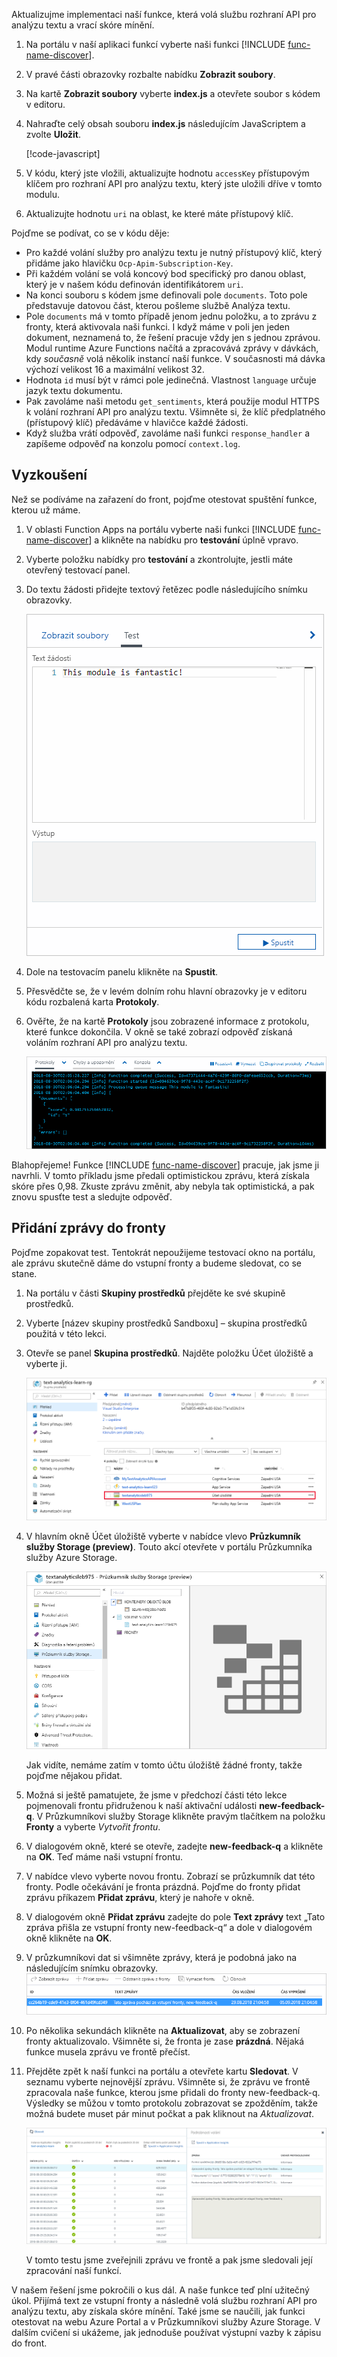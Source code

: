Aktualizujme implementaci naší funkce, která volá službu rozhraní API pro analýzu textu a vrací skóre mínění.

1. Na portálu v naší aplikaci funkcí vyberte naši funkci [!INCLUDE [func-name-discover](./func-name-discover.md)].

1. V pravé části obrazovky rozbalte nabídku **Zobrazit soubory**.

1. Na kartě **Zobrazit soubory** vyberte **index.js** a otevřete soubor s kódem v editoru.

1. Nahraďte celý obsah souboru **index.js** následujícím JavaScriptem a zvolte **Uložit**.

    [!code-javascript[](../code/discover-sentiment-sort.js?highlight=7)]

1. V kódu, který jste vložili, aktualizujte hodnotu `accessKey` přístupovým klíčem pro rozhraní API pro analýzu textu, který jste uložili dříve v tomto modulu. 

1. Aktualizujte hodnotu `uri` na oblast, ke které máte přístupový klíč.

Pojďme se podívat, co se v kódu děje:

- Pro každé volání služby pro analýzu textu je nutný přístupový klíč, který přidáme jako hlavičku `Ocp-Apim-Subscription-Key`. 
- Při každém volání se volá koncový bod specifický pro danou oblast, který je v našem kódu definován identifikátorem `uri`.
- Na konci souboru s kódem jsme definovali pole `documents`. Toto pole představuje datovou část, kterou pošleme službě Analýza textu.
- Pole `documents` má v tomto případě jenom jednu položku, a to zprávu z fronty, která aktivovala naši funkci. I když máme v poli jen jeden dokument, neznamená to, že řešení pracuje vždy jen s jednou zprávou. Modul runtime Azure Functions načítá a zpracovává zprávy v dávkách, kdy *současně* volá několik instancí naší funkce. V současnosti má dávka výchozí velikost 16 a maximální velikost 32.
- Hodnota `id` musí být v rámci pole jedinečná. Vlastnost `language` určuje jazyk textu dokumentu.
- Pak zavoláme naši metodu `get_sentiments`, která použije modul HTTPS k volání rozhraní API pro analýzu textu. Všimněte si, že klíč předplatného (přístupový klíč) předáváme v hlavičce každé žádosti.
- Když služba vrátí odpověď, zavoláme naši funkci `response_handler` a zapíšeme odpověď na konzolu pomocí `context.log`.


## <a name="try-it-out"></a>Vyzkoušení

Než se podíváme na zařazení do front, pojďme otestovat spuštění funkce, kterou už máme.

1. V oblasti Function Apps na portálu vyberte naši funkci [!INCLUDE [func-name-discover](./func-name-discover.md)] a klikněte na nabídku pro **testování** úplně vpravo.

1. Vyberte položku nabídky pro **testování** a zkontrolujte, jestli máte otevřený testovací panel.

1. Do textu žádosti přidejte textový řetězec podle následujícího snímku obrazovky.

    ![Snímek obrazovky s rozbaleným testovacím panelem funkce](../media/test-panel-open-small.png)

1.  Dole na testovacím panelu klikněte na **Spustit**.

1. Přesvědčte se, že v levém dolním rohu hlavní obrazovky je v editoru kódu rozbalená karta **Protokoly**.

1. Ověřte, že na kartě **Protokoly** jsou zobrazené informace z protokolu, které funkce dokončila. V okně se také zobrazí odpověď získaná voláním rozhraní API pro analýzu textu.

    ![Snímek obrazovky s testovacím panelem a výsledkem úspěšného testu.](../media/sentiment-response-log1.png)

Blahopřejeme! Funkce [!INCLUDE [func-name-discover](./func-name-discover.md)] pracuje, jak jsme ji navrhli. V tomto příkladu jsme předali optimistickou zprávu, která získala skóre přes 0,98. Zkuste zprávu změnit, aby nebyla tak optimistická, a pak znovu spusťte test a sledujte odpověď.

## <a name="add-a-message-to-the-queue"></a>Přidání zprávy do fronty

Pojďme zopakovat test. Tentokrát nepoužijeme testovací okno na portálu, ale zprávu skutečně dáme do vstupní fronty a budeme sledovat, co se stane.

1. Na portálu v části **Skupiny prostředků** přejděte ke své skupině prostředků.

1. Vyberte <rgn>[název skupiny prostředků Sandboxu]</rgn> – skupina prostředků použitá v této lekci.

1. Otevře se panel **Skupina prostředků**. Najděte položku Účet úložiště a vyberte ji.

    ![Snímek obrazovky s oknem Skupina prostředků a vybraným účtem úložiště](../media/select-storage-account.png)

1. V hlavním okně Účet úložiště vyberte v nabídce vlevo **Průzkumník služby Storage (preview)**. Touto akcí otevřete v portálu Průzkumníka služby Azure Storage. 

    ![Snímek obrazovky Průzkumníka služby Storage s naším účtem úložiště, aktuálně bez front](../media/sa-no-queue.png)

    Jak vidíte, nemáme zatím v tomto účtu úložiště žádné fronty, takže pojďme nějakou přidat.

1. Možná si ještě pamatujete, že jsme v předchozí části této lekce pojmenovali frontu přidruženou k naší aktivační události **new-feedback-q**. V Průzkumníkovi služby Storage klikněte pravým tlačítkem na položku **Fronty** a vyberte *Vytvořit frontu*.

1. V dialogovém okně, které se otevře, zadejte **new-feedback-q** a klikněte na **OK**. Teď máme naši vstupní frontu.

1. V nabídce vlevo vyberte novou frontu. Zobrazí se průzkumník dat této fronty. Podle očekávání je fronta prázdná. Pojďme do fronty přidat zprávu příkazem **Přidat zprávu**, který je nahoře v okně.

1. V dialogovém okně **Přidat zprávu** zadejte do pole **Text zprávy** text „Tato zpráva přišla ze vstupní fronty new-feedback-q“ a dole v dialogovém okně klikněte na **OK**.

1. V průzkumníkovi dat si všimněte zprávy, která je podobná jako na následujícím snímku obrazovky.
    ![Snímek obrazovky Průzkumníka služby Storage s naším účtem úložiště a zprávou, kterou jsme vytvořili ve frontě](../media/message-in-input-queue.png)

1. Po několika sekundách klikněte na **Aktualizovat**, aby se zobrazení fronty aktualizovalo. Všimněte si, že fronta je zase **prázdná**. Nějaká funkce musela zprávu ve frontě přečíst.

1. Přejděte zpět k naší funkci na portálu a otevřete kartu **Sledovat**. V seznamu vyberte nejnovější zprávu. Všimněte si, že zprávu ve frontě zpracovala naše funkce, kterou jsme přidali do fronty new-feedback-q. Výsledky se můžou v tomto protokolu zobrazovat se zpožděním, takže možná budete muset pár minut počkat a pak kliknout na *Aktualizovat*.

    ![Snímek obrazovky řídicího panelu Sledovat s položkou, která informuje, že naše funkce zpracovala zprávu přidanou do fronty new-feedback-q](../media/message-in-monitor.png)

    V tomto testu jsme zveřejnili zprávu ve frontě a pak jsme sledovali její zpracování naší funkcí.

V našem řešení jsme pokročili o kus dál. A naše funkce teď plní užitečný úkol. Přijímá text ze vstupní fronty a následně volá službu rozhraní API pro analýzu textu, aby získala skóre mínění. Také jsme se naučili, jak funkci otestovat na webu Azure Portal a v Průzkumníkovi služby Azure Storage. V dalším cvičení si ukážeme, jak jednoduše používat výstupní vazby k zápisu do front.